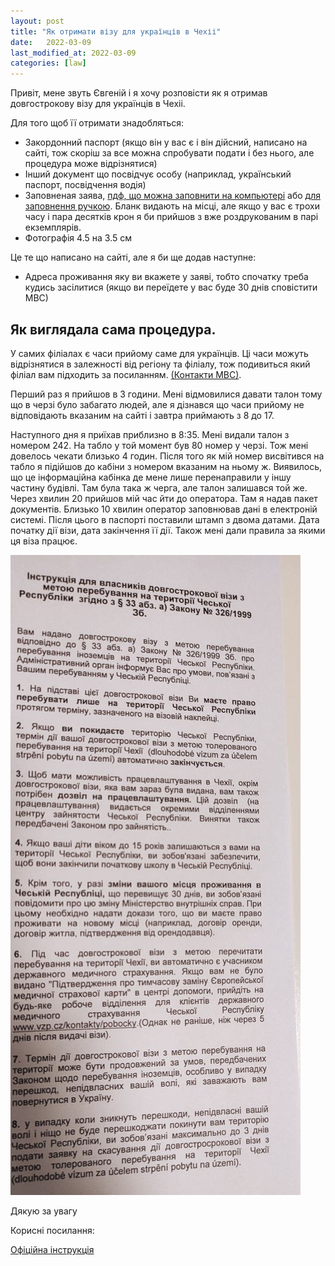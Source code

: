 ```yaml
---
layout: post
title: "Як отримати візу для українців в Чехіі"
date:   2022-03-09
last_modified_at: 2022-03-09
categories: [law]
---
```

Привіт, мене звуть Євгеній і я хочу розповісти як я отримав довгострокову візу для українців в Чехіі.

Для того щоб її отримати знадобляться:
- Закордонний паспорт (якщо він у вас є і він дійсний, написано на сайті, тож скоріш за все можна спробувати подати і без нього, але процедура може відрізнятися)
- Інший документ що посвідчує особу (наприклад, український паспорт, посвідчення водія)
- Заповненая заява, [пдф, що можна заповнити на компьютері](https://www.mvcr.cz/soubor/zadost-o-udeleni-dlouhodobeho-viza-zvlastniho-viza-pro-obcany-ukrajiny-elektronicky.aspx) або [для заповнення ручкою](https://www.mvcr.cz/soubor/zadost-o-udeleni-dlouhodobeho-viza-zvlastniho-viza-pro-obcany-ukrajiny-manualne.aspx). Бланк видають на місці, але якщо у вас є трохи часу і пара десятків крон я би прийшов з вже роздрукованим в парі екземплярів.
- Фотографія 4.5 на 3.5 см

Це те що написано на сайті, але я би ще додав наступне:

- Адреса проживання яку ви вкажете у заяві, тобто спочатку треба кудись засілитися (якщо ви переїдете у вас буде 30 днів сповістити МВС)

## Як виглядала сама процедура.

У самих філіалах є часи прийому саме для українців. Ці часи можуть відрізнятися в залежності від регіону та філіалу, тож подивиться який філіал вам підходить за посиланням. [(Контакти МВС)](https://www.mvcr.cz/clanek/sluzby-pro-verejnost-informace-pro-cizince-kontakty.aspx).

Перший раз я прийшов в 3 години. Мені відмовилися давати талон тому що в черзі було забагато людей, але я дізнався що часи прийому не відповідають вказаним на сайті і завтра приймають з 8 до 17.

Наступного дня я приїхав приблизно в 8:35. Мені видали талон з номером 242. На табло у той момент був 80 номер у черзі. Тож мені довелось чекати близько 4 годин. Після того як мій номер висвітився на табло я підійшов до кабіни з номером вказаним на ньому ж. Виявилось, що це інформаційна кабінка де мене лише перенаправили у іншу частину будівлі. Там була така ж черга, але талон залишався той же. Через хвилин 20 прийшов мій час йти до оператора. Там я надав пакет документів. Близько 10 хвилин оператор заповнював дані в електроній системі. Після цього в паспорті поставили штамп з двома датами. Дата початку дії візи, дата закінчення її дії. Також мені дали правила за якими ця віза працює.

![Інструкція для власників візи.](assets/2022-03-09-how-to-get-czech-visa-for-ukrainians/instruction.png)

Дякую за увагу

Корисні посилання:

[Офіційна інструкція](https://www.mvcr.cz/clanek/informace-pro-obcany-ukrajiny.aspx?q=Y2hudW09Mg%3d%3d)
